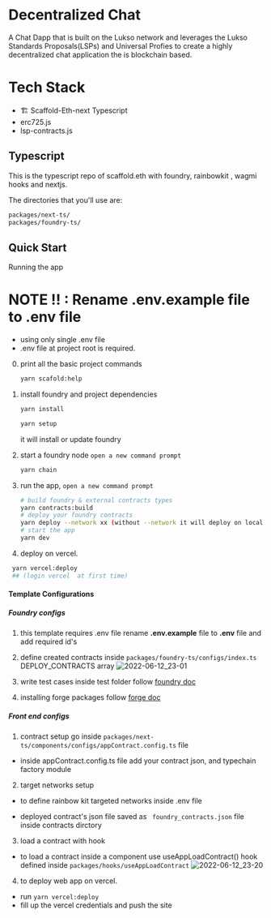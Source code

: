 # Decentralized Chat
A Chat Dapp that is built on the Lukso network and leverages the Lukso Standards Proposals(LSPs) and Universal Profies to create a highly decentralized chat application the is blockchain based.

# Tech Stack
 - 🏗 Scaffold-Eth-next Typescript<br />
 - erc725.js<br />
 - lsp-contracts.js<br />

## Typescript

This is the typescript repo of scaffold.eth with foundry, rainbowkit , wagmi hooks and nextjs.

The directories that you'll use are:

```bash
packages/next-ts/
packages/foundry-ts/
```

## Quick Start

Running the app

# NOTE !! : Rename .env.example file to .env file

- using only single .env file
- .env file at project root is required.

0. print all the basic project commands
   ```bash
   yarn scafold:help
   ```
1. install foundry and  project dependencies

   ```bash
   yarn install

   yarn setup
   ```

   it will install or update foundry

2. start a foundry node `open a new command prompt`

   ```bash
   yarn chain
   ```

3. run the app, `open a new command prompt`

   ```bash
   # build foundry & external contracts types
   yarn contracts:build
   # deploy your foundry contracts
   yarn deploy --network xx (without --network it will deploy on localhost)
   # start the app
   yarn dev
   ```

4. deploy on vercel.

```bash
 yarn vercel:deploy
 ## (login vercel  at first time)
```

#### Template Configurations

##### Foundry configs

1. this template requires .env file rename **.env.example** file to **.env** file and add required id's
2. define created contracts inside `packages/foundry-ts/configs/index.ts` DEPLOY_CONTRACTS array
   ![2022-06-12_23-01](https://user-images.githubusercontent.com/22323693/173245694-eaf7b02e-2831-49ad-ab93-326470f6c589.png)

3. write test cases inside test folder follow [foundry doc](https://book.getfoundry.sh/forge/writing-tests.html)

4. installing forge packages
   follow [forge doc](https://book.getfoundry.sh/projects/dependencies.html)

##### Front end configs

1. contract setup
   go inside `packages/next-ts/components/configs/appContract.config.ts` file

- inside appContract.config.ts file add your contract json, and typechain factory module

2. target networks setup

- to define rainbow kit targeted networks inside .env file

- deployed contract's json file saved as ` foundry_contracts.json` file inside contracts dirctory

3. load a contract with hook

- to load a contract inside a component use useAppLoadContract() hook defined inside `packages/hooks/useAppLoadContract`
  ![2022-06-12_23-20](https://user-images.githubusercontent.com/22323693/173246408-9351e8ba-4b67-4a29-961f-3118359a641a.png)

4. to deploy web app on vercel.

- run `yarn vercel:deploy`
- fill up the vercel credentials and push the site

